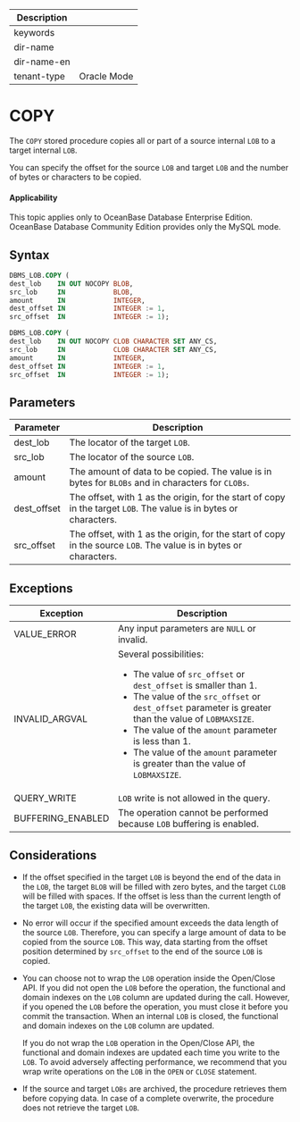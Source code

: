 | Description   |                 |
|---------------|-----------------|
| keywords      |                 |
| dir-name      |                 |
| dir-name-en   |                 |
| tenant-type   | Oracle Mode     |

# COPY

The `COPY` stored procedure copies all or part of a source internal `LOB` to a target internal `LOB`.

You can specify the offset for the source `LOB` and target `LOB` and the number of bytes or characters to be copied.

  <main id="notice" >
    <h4>Applicability</h4>
    <p>This topic applies only to OceanBase Database Enterprise Edition. OceanBase Database Community Edition provides only the MySQL mode. </p>
  </main>

## Syntax

```sql
DBMS_LOB.COPY (
dest_lob    IN OUT NOCOPY BLOB,
src_lob     IN            BLOB,
amount      IN            INTEGER,
dest_offset IN            INTEGER := 1,
src_offset  IN            INTEGER := 1);

DBMS_LOB.COPY (
dest_lob    IN OUT NOCOPY CLOB CHARACTER SET ANY_CS,
src_lob     IN            CLOB CHARACTER SET ANY_CS,
amount      IN            INTEGER,
dest_offset IN            INTEGER := 1,
src_offset  IN            INTEGER := 1);
```



## Parameters



| Parameter | Description |
|-------------|-----------------------------------------|
| dest_lob | The locator of the target `LOB`.  |
| src_lob | The locator of the source `LOB`.  |
| amount | The amount of data to be copied. The value is in bytes for `BLOBs` and in characters for `CLOBs`.  |
| dest_offset | The offset, with 1 as the origin, for the start of copy in the target `LOB`. The value is in bytes or characters.  |
| src_offset | The offset, with 1 as the origin, for the start of copy in the source `LOB`. The value is in bytes or characters.  |



## Exceptions



| Exception | Description |
|-------------------|-------------------------------|
| VALUE_ERROR | Any input parameters are `NULL` or invalid.  |
| INVALID_ARGVAL | Several possibilities: <ul><li>  The value of `src_offset` or `dest_offset` is smaller than 1.   </li><li> The value of the `src_offset` or `dest_offset` parameter is greater than the value of `LOBMAXSIZE`.   </li><li> The value of the `amount` parameter is less than 1.   </li><li> The value of the `amount` parameter is greater than the value of `LOBMAXSIZE`. </li></ul> |
| QUERY_WRITE | `LOB` write is not allowed in the query.  |
| BUFFERING_ENABLED | The operation cannot be performed because `LOB` buffering is enabled.  |



## Considerations

* If the offset specified in the target `LOB` is beyond the end of the data in the `LOB`, the target `BLOB` will be filled with zero bytes, and the target `CLOB` will be filled with spaces. If the offset is less than the current length of the target `LOB`, the existing data will be overwritten.



* No error will occur if the specified amount exceeds the data length of the source `LOB`. Therefore, you can specify a large amount of data to be copied from the source `LOB`. This way, data starting from the offset position determined by `src_offset` to the end of the source `LOB` is copied.



* You can choose not to wrap the `LOB` operation inside the Open/Close API. If you did not open the `LOB` before the operation, the functional and domain indexes on the `LOB` column are updated during the call. However, if you opened the `LOB` before the operation, you must close it before you commit the transaction. When an internal `LOB` is closed, the functional and domain indexes on the `LOB` column are updated.

   If you do not wrap the `LOB` operation in the Open/Close API, the functional and domain indexes are updated each time you write to the `LOB`. To avoid adversely affecting performance, we recommend that you wrap write operations on the `LOB` in the `OPEN` or `CLOSE` statement.




* If the source and target `LOBs` are archived, the procedure retrieves them before copying data. In case of a complete overwrite, the procedure does not retrieve the target `LOB`.





